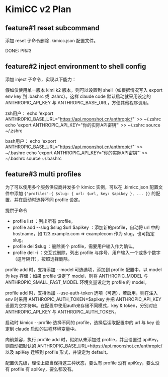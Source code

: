 # KimiCC v2 Plan

## feature#1 reset subcommand

添加 reset 子命令删除 .kimicc.json 配置文件。

DONE: PR#3

## feature#2 inject environment to shell config

添加 inject 子命令，实现以下能力：

假如仅使用单一版本 kimi k2 版本，则可以设置到 shell（如根据情况写入 export env key 到 .bashrc 或 .zshrc）。这样 claude code 默认启动就采用设定的 ANTHROPIC_API_KEY 与 ANTHROPIC_BASE_URL，方便其他程序调用。

zsh用户：
echo 'export ANTHROPIC_BASE_URL="https://api.moonshot.cn/anthropic/"' >> ~/.zshrc
echo 'export ANTHROPIC_API_KEY="你的实际API密钥"' >> ~/.zshrc
source ~/.zshrc

bash用户：
echo 'export ANTHROPIC_BASE_URL="https://api.moonshot.cn/anthropic/"' >> ~/.bashrc
echo 'export ANTHROPIC_API_KEY="你的实际API密钥"' >> ~/.bashrc
source ~/.bashrc

## feature#3 multi profiles

为了可以使用多个服务供应商并发多个 kimicc 实例，可以在 .kimicc.json 配置文件中添加 `{'profiles':{ $slug: { url: $url, key: $apikey }, ... }}` 的配置，并在启动时选择不同 profile 设定。

提供子命令
- profile list ：列出所有 profile。
- profile add --slug $slug $url $apikey ：添加新的profile，自动将 url 中的 hostname，如 123.example.com => examplecom 作为 slug，也可指定 slug。
- profile del $slug ：删除某个 profile，需要用户输入作为确认。
- profile del -i ：交互式删除，列出 profile 与序号，用户输入一个或多个数字（逗号隔开），按照选择删除。

profile add 时，支持添加 --model 可选选项，添加到 profile 配置中，以 model 为 key 存储；如果 profile 设定了 model，则将 ANTHROPIC_MODEL 与 ANTHROPIC_SMALL_FAST_MODEL 环境变量设定为 profile 的 model。

profile add 时，支持添加 --use-auth-token 选项（可选），若启用，则在注入 env 时采用 ANTHROPIC_AUTH_TOKEN=$apikey 并把 ANTHROPIC_API_KEY 设置为空字符串。在配置中使用auth来存储不同模式，key & token，分别对应 ANTHROPIC_API_KEY 与 ANTHROPIC_AUTH_TOKEN。

启动时 kimicc --profile 选择不同的 profile，选择后读取配置中的 url 与 key 设定到 claude 启动的进程环境变量中。

向前兼容，执行 profile add 时，假如从未添加过 profile，并且设置过 apiKey，则自动把默认的 ANTHROPIC_BASE_URL=https://api.moonshot.cn/anthropic/ 以及 apiKey 迁移到 profile 形式，并设定为 default。

配置优先级，理论上应当保持这三种状态，要么有 profile 没有 apiKey，要么没有 profile 有 apiKey，要么都没有。
